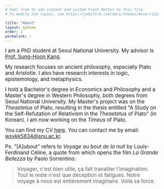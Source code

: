 ```yaml
---
# Feel free to add content and custom Front Matter to this file.
# To modify the layout, see https://jekyllrb.com/docs/themes/#overriding-theme-defaults

title: "About"
layout: myhome
order: 1
permalink: /
---
```

<span style="font-size:larger;">I am a PhD student at Seoul National University. My advisor is [Prof. Sung-Hoon Kang](https://humanities.snu.ac.kr/en/faculty?deptidx=13&md=view&profidx=157).</span>

<span style="font-size:larger;">My research focuses on ancient philosophy, especially Plato and Aristotle. I also have research interests in logic, epistemology, and metaphysics.</span>

<span style="font-size:larger;">I hold a Bachelor's degree in Economics and Philosophy and a Master's degree in Western Philosophy, both degrees from Seoul National University. My Master's project was on the _Theaetetus_ of Plato, resulting in the thesis entitled "A Study on the Self-Refutation of Relativism in the _Theaetetus_ of Plato" (in Korean). I am now working on the _Timeus_ of Plato.</span>

<span style="font-size:larger;">You can find my CV [here](cv.pdf). You can contact me by email: <wsykk5834@snu.ac.kr>.</span>

<span style="font-size:larger;"> Ps. "\[A\]ubout" refers to *Voyage au bout de la nuit* by Louis-Ferdinand Céline, a quote from which opens the film *La Grande Bellezza* by Paolo Sorrentino:</span>
><span style="font-size:larger;">Voyager, c'est bien utile, ça fait travailler l'imagination. Tout le reste n'est que déception et fatigues. Notre voyage à nous est entièrement imaginaire. Voilà sa force.</span>